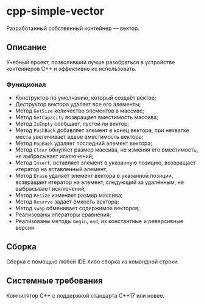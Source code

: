 # cpp-simple-vector
Разработанный собственный контейнер — вектор.

## Описание
Учебный проект, позволивший лучше разобраться в устройстве контейнеров C++ и эффективно их использовать.

### Функционал
 * Конструктор по умолчанию, который создаёт вектор;
 * Деструктор вектора удаляет все его элементы;
 * Метод `GetSize` количество элементов в массиве;
 * Метод `GetCapacity` возвращает вместимость массива;
 * Метод `IsEmpty` сообщает, пустой ли вектор;
 * Метод `PushBack` добавляет элемент в конец вектора, при нехватке места увеличивает вдвое вместимость вектора; 
 * Метод `PopBack` удаляет последний элемент вектора;
 * Метод `Clear` обнуляет размер массива, не изменяя его вместимость, не выбрасывает исключений;
 * Метод `Insert`, вставляет элемент в указанную позицию, возвращает итератор на вставленный элемент;
 * Метод `Erase` удаляет элемент вектора в указанной позиции, возвращает итератор на элемент, следующий за удалённым, не выбрасывает исключений;
 * Метод `Resize` изменяет размер массива;
 * Метод `Reserve` задает ёмкость вектора;
 * Метод `swap` обменивает содержимое векторов;
 * Реализованы операторы сравнения;
 * Реализованы методы `begin`, `end`, их константные и реверсивные версии.

## Сборка
Сборка с помощью любой IDE либо сборка из командной строки.

## Системные требования
Компилятор С++ с поддержкой стандарта C++17 или новее.
